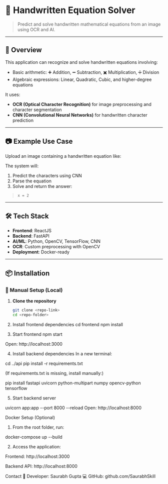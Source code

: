 # 📝 Handwritten Equation Solver

> Predict and solve handwritten mathematical equations from an image using OCR and AI.

---

## 🚀 Overview

This application can recognize and solve handwritten equations involving:

- Basic arithmetic: ➕ Addition, ➖ Subtraction, ✖️ Multiplication, ➗ Division  
- Algebraic expressions: Linear, Quadratic, Cubic, and higher-degree equations

It uses:
- **OCR (Optical Character Recognition)** for image preprocessing and character segmentation
- **CNN (Convolutional Neural Networks)** for handwritten character prediction

---

## 📷 Example Use Case

Upload an image containing a handwritten equation like:


The system will:
1. Predict the characters using CNN
2. Parse the equation
3. Solve and return the answer:  
> `x = 2`

---

## 🛠 Tech Stack

- **Frontend**: ReactJS  
- **Backend**: FastAPI  
- **AI/ML**: Python, OpenCV, TensorFlow, CNN  
- **OCR**: Custom preprocessing with OpenCV  
- **Deployment**: Docker-ready

---

## 📦 Installation

### 🔧 Manual Setup (Local)

1. **Clone the repository**
   ```bash
   git clone <repo-link>
   cd <repo-folder>

2. Install frontend dependencies
cd frontend
npm install

3. Start frontend
npm start

Open: http://localhost:3000

4. Install backend dependencies
In a new terminal:

cd ../api
pip install -r requirements.txt

(If requirements.txt is missing, install manually:)

pip install fastapi uvicorn python-multipart numpy opencv-python tensorflow

5. Start backend server

uvicorn app:app --port 8000 --reload
Open: http://localhost:8000

 Docker Setup (Optional)

  1. From the root folder, run:

 docker-compose up --build

 2. Access the application:

Frontend: http://localhost:3000

Backend API: http://localhost:8000


Contact
📛 Developer: Saurabh Gupta
💻 GitHub: github.com/SaurabhSkill





